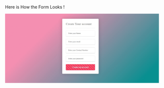Here is How the Form Looks !


![Alt Text](https://github.com/komalsingh1/Cool-CSS-Stuff/blob/master/Registration%20Form/reg.gif)
